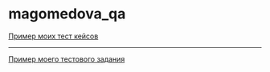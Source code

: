# magomedova_qa
[Пример моих тест кейсов](https://docs.google.com/spreadsheets/d/1UkD6IV_Ftzb1iZf7NNRCopWmZUU2L-jgQ8lF5qC68AU/edit#gid=306401338)

---

[Пример моего тестового задания](https://docs.google.com/spreadsheets/d/1UkD6IV_Ftzb1iZf7NNRCopWmZUU2L-jgQ8lF5qC68AU/edit#gid=306401338)